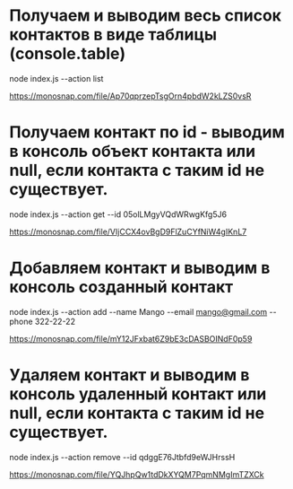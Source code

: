 # Получаем и выводим весь список контактов в виде таблицы (console.table)

node index.js --action list

https://monosnap.com/file/Ap70qprzepTsgOrn4pbdW2kLZS0vsR

# Получаем контакт по id - выводим в консоль объект контакта или null, если контакта с таким id не существует.

node index.js --action get --id 05olLMgyVQdWRwgKfg5J6

https://monosnap.com/file/VIjCCX4ovBgD9FlZuCYfNiW4gIKnL7

# Добавляем контакт и выводим в консоль созданный контакт

node index.js --action add --name Mango --email mango@gmail.com --phone 322-22-22

https://monosnap.com/file/mY12JFxbat6Z9bE3cDASBOINdF0p59

# Удаляем контакт и выводим в консоль удаленный контакт или null, если контакта с таким id не существует.

node index.js --action remove --id qdggE76Jtbfd9eWJHrssH

https://monosnap.com/file/YQJhpQw1tdDkXYQM7PqmNMgImTZXCk
